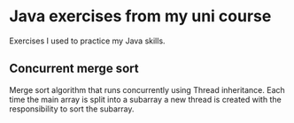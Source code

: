 # Java exercises from my uni course

Exercises I used to practice my Java skills.

## Concurrent merge sort

Merge sort algorithm that runs concurrently using Thread inheritance. Each time the main array is split into a subarray a new thread is created with the responsibility to sort the subarray.
